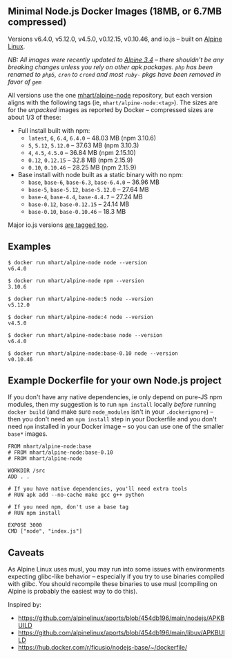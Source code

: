 Minimal Node.js Docker Images (18MB, or 6.7MB compressed)
---------------------------------------------------------

Versions v6.4.0, v5.12.0, v4.5.0, v0.12.15, v0.10.46, and io.js –
built on [Alpine Linux](https://alpinelinux.org/).

*NB: All images were recently updated to [Alpine 3.4](https://alpinelinux.org/posts/Alpine-3.4.0-released.html) –
there shouldn't be any breaking changes unless you rely on other apk packages. `php` has been
renamed to `php5`, `cron` to `crond` and most `ruby-` pkgs have been removed in favor of `gem`*

All versions use the one [mhart/alpine-node](https://hub.docker.com/r/mhart/alpine-node/) repository,
but each version aligns with the following tags (ie, `mhart/alpine-node:<tag>`). The sizes are for the
*unpacked* images as reported by Docker – compressed sizes are about 1/3 of these:

- Full install built with npm:
  - `latest`, `6`, `6.4`, `6.4.0` – 48.03 MB (npm 3.10.6)
  - `5`, `5.12`, `5.12.0` – 37.63 MB (npm 3.10.3)
  - `4`, `4.5`, `4.5.0` – 36.84 MB (npm 2.15.10)
  - `0.12`, `0.12.15` – 32.8 MB (npm 2.15.9)
  - `0.10`, `0.10.46` – 28.25 MB (npm 2.15.9)
- Base install with node built as a static binary with no npm:
  - `base`, `base-6`, `base-6.3`, `base-6.4.0` – 36.96 MB
  - `base-5`, `base-5.12`, `base-5.12.0` – 27.64 MB
  - `base-4`, `base-4.4`, `base-4.4.7` – 27.24 MB
  - `base-0.12`, `base-0.12.15` – 24.14 MB
  - `base-0.10`, `base-0.10.46` – 18.3 MB

Major io.js versions [are tagged too](https://hub.docker.com/r/mhart/alpine-node/tags/).

Examples
--------

    $ docker run mhart/alpine-node node --version
    v6.4.0

    $ docker run mhart/alpine-node npm --version
    3.10.6

    $ docker run mhart/alpine-node:5 node --version
    v5.12.0

    $ docker run mhart/alpine-node:4 node --version
    v4.5.0

    $ docker run mhart/alpine-node:base node --version
    v6.4.0

    $ docker run mhart/alpine-node:base-0.10 node --version
    v0.10.46

Example Dockerfile for your own Node.js project
-----------------------------------------------

If you don't have any native dependencies, ie only depend on pure-JS npm
modules, then my suggestion is to run `npm install` locally *before* running
`docker build` (and make sure `node_modules` isn't in your `.dockerignore`) –
then you don't need an `npm install` step in your Dockerfile and you don't need
`npm` installed in your Docker image – so you can use one of the smaller
`base*` images.

    FROM mhart/alpine-node:base
    # FROM mhart/alpine-node:base-0.10
    # FROM mhart/alpine-node

    WORKDIR /src
    ADD . .

    # If you have native dependencies, you'll need extra tools
    # RUN apk add --no-cache make gcc g++ python

    # If you need npm, don't use a base tag
    # RUN npm install

    EXPOSE 3000
    CMD ["node", "index.js"]

Caveats
-------

As Alpine Linux uses musl, you may run into some issues with environments
expecting glibc-like behavior – especially if you try to use binaries compiled
with glibc. You should recompile these binaries to use musl (compiling on
Alpine is probably the easiest way to do this).

Inspired by:

- https://github.com/alpinelinux/aports/blob/454db196/main/nodejs/APKBUILD
- https://github.com/alpinelinux/aports/blob/454db196/main/libuv/APKBUILD
- https://hub.docker.com/r/ficusio/nodejs-base/~/dockerfile/

